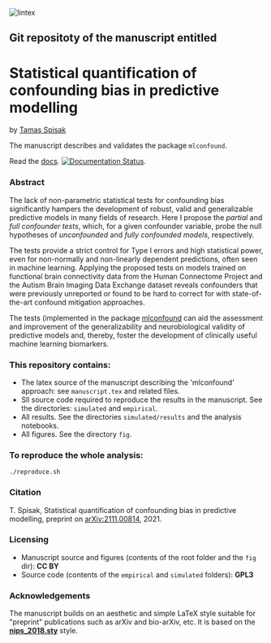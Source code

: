 
![lintex](https://github.com/pni-lab/mlconfound-manuscript/actions/workflows/lint_latex.yml/badge.svg)

## Git repositoty of the manuscript entitled
# Statistical quantification of confounding bias in predictive modelling
by [Tamas Spisak](https://pni-lab.github.io/)

The manuscript describes and validates the package `mlconfound`.

Read the [docs](https://mlconfound.readthedocs.io). 
[![Documentation Status](https://readthedocs.org/projects/mlconfound/badge/?version=latest)](https://mlconfound.readthedocs.io/en/latest/?badge=latest).

### Abstract
The lack of non-parametric statistical tests for confounding bias significantly hampers the development of robust, valid and generalizable predictive models in many fields of research.
Here I propose the *partial* and *full confounder tests*, which, for a given confounder variable, probe the null hypotheses of *unconfounded* and *fully confounded models*, respectively.

The tests provide a strict control for Type I errors and high statistical power, even for non-normally and non-linearly dependent predictions, often seen in machine learning.
Applying the proposed tests on models trained on functional brain connectivity data from the Human Connectome Project and the Autism Brain Imaging Data Exchange dataset reveals confounders that were previously unreported or found to be hard to correct for with state-of-the-art confound mitigation approaches.

The tests (implemented in the package [mlconfound](https://mlconfound.readthedocs.io}{https://mlconfound.readthedocs.io) can aid the assessment and improvement of the generalizability and neurobiological validity of predictive models and, thereby, foster the development of clinically useful machine learning biomarkers.


### This repository contains:
- The latex source of the manuscript describing the 'mlconfound' approach: 
  see `manuscript.tex` and related files.
- Sll source code required to reproduce the results in the manuscript.
  See the directories: `simulated` and `empirical`.
- All results. See the directories `simulated/results` and the analysis notebooks.
- All figures. See the directory `fig`.
  
### To reproduce the whole analysis:
`./reproduce.sh`
  
### Citation
T. Spisak, Statistical quantification of confounding bias in predictive modelling, preprint on [arXiv:2111.00814](http://arxiv-export-lb.library.cornell.edu/abs/2111.00814), 2021.

### Licensing
- Manuscript source and figures (contents of the root folder and the `fig` dir): **CC BY**
- Source code (contents of the `empirical` and `simulated` folders): **GPL3**

### Acknowledgements
The manuscript builds on an aesthetic and simple LaTeX style suitable for "preprint" publications such as arXiv and bio-arXiv, etc. 
It is based on the [**nips_2018.sty**](https://media.nips.cc/Conferences/NIPS2018/Styles/nips_2018.sty) style.

